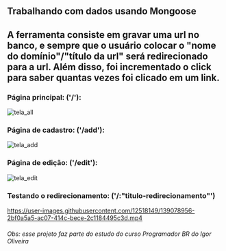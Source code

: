 ## Trabalhando com dados usando Mongoose
## A ferramenta consiste em gravar uma url no banco, e sempre que o usuário colocar o "nome do domínio"/"título da url" será redirecionado para a url. Além disso, foi incrementado o click para saber quantas vezes foi clicado em um link. 

### Página principal: ('/'):
![tela_all](https://user-images.githubusercontent.com/12518149/139068519-d89098c3-1c68-4b56-9a83-2e8b3b0c1c6e.png)

### Página de cadastro: ('/add'):
![tela_add](https://user-images.githubusercontent.com/12518149/139068662-08b02761-0fb3-4afd-96e7-cb662935fbc2.png)

### Página de edição: ('/edit'):
![tela_edit](https://user-images.githubusercontent.com/12518149/139068857-7553f551-0e1c-4ec4-a6c9-cb1b20ecbd4b.png)

### Testando o redirecionamento: ('/:"titulo-redirecionamento"')
https://user-images.githubusercontent.com/12518149/139078956-2bf0a5a5-ac07-414c-bece-2c1184495c3d.mp4

###### Obs: esse projeto faz parte do estudo do curso Programador BR do Igor Oliveira
